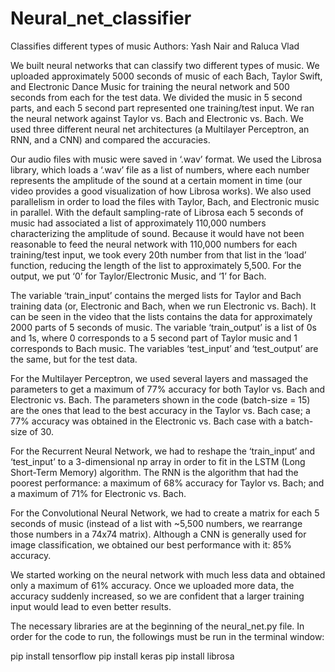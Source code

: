 # Neural_net_classifier
Classifies different types of music
Authors: Yash Nair and Raluca Vlad

We built neural networks that can classify two different types of music. We uploaded approximately 5000 seconds of music of each Bach, Taylor Swift, and Electronic Dance Music for training the neural network and 500 seconds from each for the test data. We divided the music in 5 second parts, and each 5 second part represented one training/test input. We ran the neural network against Taylor vs. Bach and Electronic vs. Bach. We used three different neural net architectures (a Multilayer Perceptron, an RNN, and a CNN) and compared the accuracies.

Our audio files with music were saved in ‘.wav’ format. We used the Librosa library, which loads a ‘.wav’ file as a list of numbers, where each number represents the amplitude of the sound at a certain moment in time (our video provides a good visualization of how Librosa works). We also used parallelism in order to load the files with Taylor, Bach, and Electronic music in parallel. With the default sampling-rate of Librosa each 5 seconds of music had associated a list of approximately 110,000 numbers characterizing the amplitude of sound. Because it would have not been reasonable to feed the neural network with 110,000 numbers for each training/test input, we took every 20th number from that list in the ‘load’ function, reducing the length of the list to approximately 5,500. For the output, we put ‘0’ for Taylor/Electronic Music, and ‘1’ for Bach.

The variable ‘train\_input’ contains the merged lists for Taylor and Bach training data (or, Electronic and Bach, when we run Electronic vs. Bach). It can be seen in the video that the lists contains the data for approximately 2000 parts of 5 seconds of music. The variable ‘train\_output’ is a list of 0s and 1s, where 0 corresponds to a 5 second part of Taylor music and 1 corresponds to Bach music. The variables ‘test\_input’ and ‘test\_output’ are the same, but for the test data.

For the Multilayer Perceptron, we used several layers and massaged the parameters to get a maximum of 77% accuracy for both Taylor vs. Bach and Electronic vs. Bach. The parameters shown in the code (batch-size = 15) are the ones that lead to the best accuracy in the Taylor vs. Bach case; a 77% accuracy was obtained in the Electronic vs. Bach case with a batch-size of 30.

For the Recurrent Neural Network, we had to reshape the ‘train\_input’ and ‘test\_input’ to a 3-dimensional np array in order to fit in the LSTM (Long Short-Term Memory) algorithm. The RNN is the algorithm that had the poorest performance: a maximum of 68% accuracy for Taylor vs. Bach; and a maximum of 71% for Electronic vs. Bach.

For the Convolutional Neural Network, we had to create a matrix for each 5 seconds of music (instead of a list with ~5,500 numbers, we rearrange those numbers in a 74x74 matrix). Although a CNN is generally used for image classification, we obtained our best performance with it: 85% accuracy.

We started working on the neural network with much less data and obtained only a maximum of 61% accuracy. Once we uploaded more data, the accuracy suddenly increased, so we are confident that a larger training input would lead to even better results.

The necessary libraries are at the beginning of the neural_net.py file. In order for the code to run, the followings must be
run in the terminal window:

pip install tensorflow
pip install keras
pip install librosa
